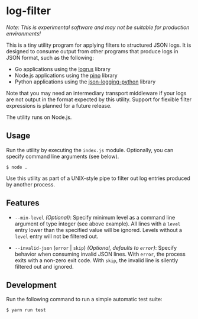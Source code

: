 # log-filter

_Note: This is experimental software and may not be suitable for production environments!_

This is a tiny utility program for applying filters to structured JSON logs. It is designed to consume output from other programs that produce logs in JSON format, such as the following:

-   Go applications using the [logrus](https://github.com/sirupsen/logrus) library
-   Node.js applications using the [pino](https://github.com/pinojs/pino) library
-   Python applications using the [json-logging-python](https://github.com/bobbui/json-logging-python) library

Note that you may need an intermediary transport middleware if your logs are not
output in the format expected by this utility. Support for flexible filter
expressions is planned for a future release.

The utility runs on Node.js.

## Usage

Run the utility by executing the `index.js` module. Optionally, you can specify command line arguments (see below).

```console
$ node .
```

Use this utility as part of a UNIX-style pipe to filter out log entries produced by another process.

## Features

-   `--min-level` _(Optional)_: Specify minimum level as a command line argument of type integer (see above example). All lines with a `level` entry lower than the specified value will be ignored. Levels without a `level` entry will not be filtered out.

-   `--invalid-json` (`error` | `skip`) _(Optional, defaults to `error`)_: Specify behavior when consuming invalid JSON lines. With `error`, the process exits with a non-zero exit code. With `skip`, the invalid line is silently filtered out and ignored.

## Development

Run the following command to run a simple automatic test suite:

```console
$ yarn run test
```
